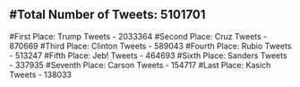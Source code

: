 #Total Number of Tweets: 5101701 
---
#First Place: Trump Tweets - 2033364
#Second Place: Cruz Tweets - 870669
#Third Place: Clinton Tweets - 589043
#Fourth Place: Rubio Tweets - 513247
#Fifth Place: Jeb! Tweets - 464693
#Sixth Place: Sanders Tweets - 337935
#Seventh Place: Carson Tweets - 154717
#Last Place: Kasich Tweets - 138033

